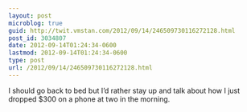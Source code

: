```yaml
---
layout: post
microblog: true
guid: http://twit.vmstan.com/2012/09/14/246509730116272128.html
post_id: 3034807
date: 2012-09-14T01:24:34-0600
lastmod: 2012-09-14T01:24:34-0600
type: post
url: /2012/09/14/246509730116272128.html
---
```

I should go back to bed but I’d rather stay up and talk about how I just dropped $300 on a phone at two in the morning.
